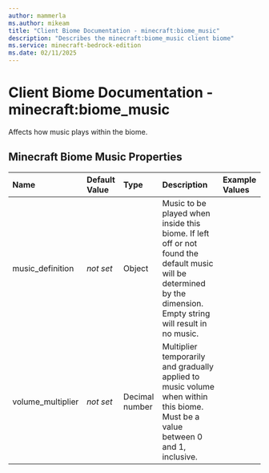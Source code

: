 ```yaml
---
author: mammerla
ms.author: mikeam
title: "Client Biome Documentation - minecraft:biome_music"
description: "Describes the minecraft:biome_music client biome"
ms.service: minecraft-bedrock-edition
ms.date: 02/11/2025 
---
```


# Client Biome Documentation - minecraft:biome_music

Affects how music plays within the biome.


## Minecraft Biome Music Properties

|Name       |Default Value |Type |Description |Example Values |
|:----------|:-------------|:----|:-----------|:------------- |
| music_definition | *not set* | Object | Music to be played when inside this biome. If left off or not found the default music will be determined by the dimension. Empty string will result in no music. |  | 
| volume_multiplier | *not set* | Decimal number | Multiplier temporarily and gradually applied to music volume when within this biome. Must be a value between 0 and 1, inclusive. |  | 